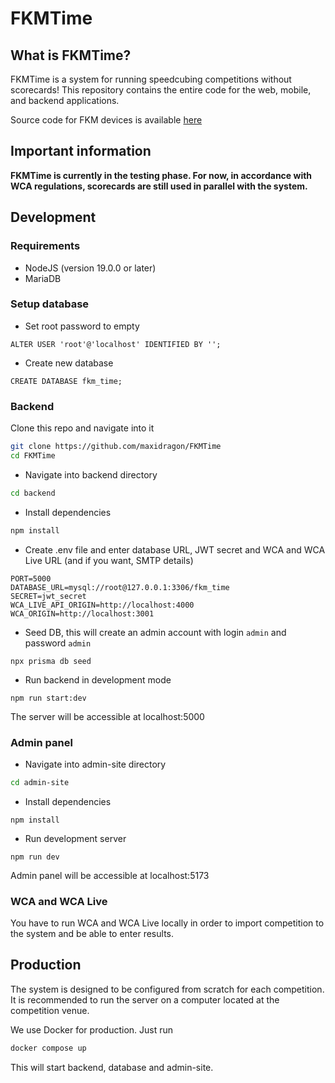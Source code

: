 # FKMTime

## What is FKMTime?

FKMTime is a system for running speedcubing competitions without scorecards! This repository contains the entire code for the web, mobile, and backend applications. 

Source code for FKM devices is available [here](https://github.com/filipton/fkm-timer)

## Important information
**FKMTime is currently in the testing phase. For now, in accordance with WCA regulations, scorecards are still used in parallel with the system.**

## Development

### Requirements
- NodeJS (version 19.0.0 or later)
- MariaDB

### Setup database

- Set root password to empty
```
ALTER USER 'root'@'localhost' IDENTIFIED BY '';
```
- Create new database
```
CREATE DATABASE fkm_time;
```

### Backend

Clone this repo and navigate into it
```bash
git clone https://github.com/maxidragon/FKMTime
cd FKMTime
```

- Navigate into backend directory
```bash
cd backend
```

- Install dependencies
```bash
npm install
```

- Create .env file and enter database URL, JWT secret and WCA and WCA Live URL (and if you want, SMTP details)
```
PORT=5000
DATABASE_URL=mysql://root@127.0.0.1:3306/fkm_time
SECRET=jwt_secret
WCA_LIVE_API_ORIGIN=http://localhost:4000
WCA_ORIGIN=http://localhost:3001
```

- Seed DB, this will create an admin account with login `admin` and password `admin`
```
npx prisma db seed
```

- Run backend in development mode
```
npm run start:dev
```

The server will be accessible at localhost:5000

### Admin panel

- Navigate into admin-site directory
```bash
cd admin-site
```

- Install dependencies
```
npm install
```

- Run development server
```
npm run dev
```

Admin panel will be accessible at localhost:5173

### WCA and WCA Live

You have to run WCA and WCA Live locally in order to import competition to the system and be able to enter results.

## Production

The system is designed to be configured from scratch for each competition. It is recommended to run the server on a computer located at the competition venue.

We use Docker for production. Just run

```bash
docker compose up
```

This will start backend, database and admin-site. 
